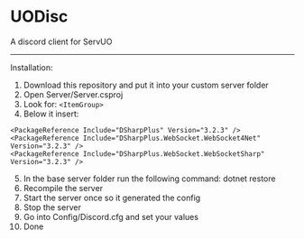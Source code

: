 # UODisc
A discord client for ServUO

---

Installation:

1. Download this repository and put it into your custom server folder
2. Open Server/Server.csproj
3. Look for: ``<ItemGroup>``
4. Below it insert:

```
<PackageReference Include="DSharpPlus" Version="3.2.3" />
<PackageReference Include="DSharpPlus.WebSocket.WebSocket4Net" Version="3.2.3" />
<PackageReference Include="DSharpPlus.WebSocket.WebSocketSharp" Version="3.2.3" />
```

5. In the base server folder run the following command: dotnet restore
6. Recompile the server
7. Start the server once so it generated the config
8. Stop the server
9. Go into Config/Discord.cfg and set your values
7. Done

